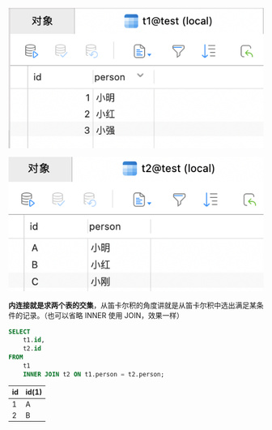 ![image-20220519005035198](img/image1.png)

![image-20220519005112806](img/image2.png)

**内连接就是求两个表的交集**，从笛卡尔积的角度讲就是从笛卡尔积中选出满足某条件的记录。（也可以省略 INNER 使用 JOIN，效果一样）

```sql
SELECT
	t1.id,
	t2.id 
FROM
	t1
	INNER JOIN t2 ON t1.person = t2.person;
```

| id   | id(1) |
| ---- | ----- |
| 1    | A     |
| 2    | B     |